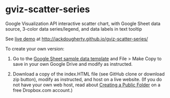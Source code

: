 gviz-scatter-series
===================

Google Visualization API interactive scatter chart, with Google Sheet data source, 3-color data series/legend, and data labels in text tooltip

See <a href="http://jackdougherty.github.io/gviz-scatter-series/"> live demo</a> at http://jackdougherty.github.io/gviz-scatter-series/

To create your own version:

1) Go to the <a href="https://docs.google.com/spreadsheet/ccc?key=0AtmGKybdRLlZdHBvSGxIdEJoc1YxNUxtTThGbU9Qcnc&usp=sharing">Google Sheet sample data template</a> and File > Make Copy to save in your own Google Drive and modify as instructed.

2) Download a copy of the index.HTML file (see GitHub clone or download zip button), modify as instructed, and host on a live website. (If you do not have your own web host, read about <a href="https://www.dropbox.com/help/16/en">Creating a Public Folder</a> on a free Dropbox.com account.)

